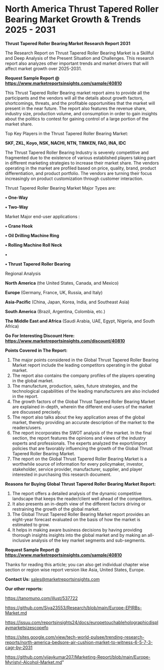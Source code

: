# North America Thrust Tapered Roller Bearing Market Growth & Trends 2025 - 2031

<strong>Thrust Tapered Roller Bearing Market Research Report 2031</strong>

The Research Report on Thrust Tapered Roller Bearing Market is a Skillful and Deep Analysis of the Present Situation and Challenges. This research report also analyzes other important trends and market drivers that will affect market growth over 2025-2031.

<strong>Request Sample Report @ <a href=https://www.marketreportsinsights.com/sample/40810>https://www.marketreportsinsights.com/sample/40810</a></strong>

This Thrust Tapered Roller Bearing market report aims to provide all the participants and the vendors will all the details about growth factors, shortcomings, threats, and the profitable opportunities that the market will present in the near future. The report also features the revenue share, industry size, production volume, and consumption in order to gain insights about the politics to contest for gaining control of a large portion of the market share.

Top Key Players in the Thrust Tapered Roller Bearing Market:

<strong>SKF, ZKL, Koyo, NSK, NACHI, NTN, TIMKEN, FAG, INA, IDC</strong>

The Thrust Tapered Roller Bearing Industry is severely competitive and fragmented due to the existence of various established players taking part in different marketing strategies to increase their market share. The vendors operating in the market are profiled based on price, quality, brand, product differentiation, and product portfolio. The vendors are turning their focus increasingly on product customization through customer interaction.

Thrust Tapered Roller Bearing Market Major Types are:

<strong>•  One-Way

•  Two-Way</strong>

Market Major end-user applications :

<strong>•  Crane Hook

•  Oil Drilling Machine Ring

•  Rolling Machine Roll Neck

•  

•  Thrust Tapered Roller Bearing</strong>

Regional Analysis

</u><strong><b>North America</b></strong> (the United States, Canada, and Mexico)

<strong><b>Europe </b></strong>(Germany, France, UK, Russia, and Italy)

<strong><b>Asia-Pacific</b></strong> (China, Japan, Korea, India, and Southeast Asia)

<strong><b>South America</b></strong> (Brazil, Argentina, Colombia, etc.)

<strong><b>The Middle East and Africa</b></strong> (Saudi Arabia, UAE, Egypt, Nigeria, and South Africa)

<strong>Go For Interesting Discount Here: <a href=https://www.marketreportsinsights.com/discount/40810>https://www.marketreportsinsights.com/discount/40810</a></strong>

<strong>Points Covered in The Report:</strong>
<ol>
  <li>The major points considered in the Global Thrust Tapered Roller Bearing Market report include the leading competitors operating in the global market.</li>
  <li>The report also contains the company profiles of the players operating in the global market.</li>
  <li>The manufacture, production, sales, future strategies, and the technological capabilities of the leading manufacturers are also included in the report.</li>
  <li>The growth factors of the Global Thrust Tapered Roller Bearing Market are explained in-depth, wherein the different end-users of the market are discussed precisely.</li>
  <li>The report also talks about the key application areas of the global market, thereby providing an accurate description of the market to the readers/users.</li>
  <li>The report incorporates the SWOT analysis of the market. In the final section, the report features the opinions and views of the industry experts and professionals. The experts analyzed the export/import policies that are favorably influencing the growth of the Global Thrust Tapered Roller Bearing Market.</li>
  <li>The report on the Global Thrust Tapered Roller Bearing Market is a worthwhile source of information for every policymaker, investor, stakeholder, service provider, manufacturer, supplier, and player interested in purchasing this research document.</li>
</ol>
<strong>Reasons for Buying Global Thrust Tapered Roller Bearing Market Report:</strong>

<ol>
  <li>The report offers a detailed analysis of the dynamic competitive landscape that keeps the reader/client well ahead of the competitors.</li>
  <li>It also presents an in-depth view of the different factors driving or restraining the growth of the global market.</li>
  <li>The Global Thrust Tapered Roller Bearing Market report provides an eight-year forecast evaluated on the basis of how the market is estimated to grow.</li>
  <li>It helps in making aware business decisions by having providing thorough insights insights into the global market and by making an all-inclusive analysis of the key market segments and sub-segments.</li>
</ol>
<strong>Request Sample Report @ <a href=https://www.marketreportsinsights.com/sample/40810>https://www.marketreportsinsights.com/sample/40810</a></strong>


Thanks for reading this article; you can also get individual chapter wise section or region wise report version like Asia, United States, Europe.

<strong>Contact Us:</strong>
sales@marketreportsinsights.com

<strong>Our other reports:</strong>

<a href=https://tanomuno.com/illust/537722>https://tanomuno.com/illust/537722</a>

<a href=https://github.com/Siya23553/Research/blob/main/Europe-EPIRBs-Market.md>https://github.com/Siya23553/Research/blob/main/Europe-EPIRBs-Market.md</a>

<a href=https://issuu.com/reportsinsights24/docs/europetouchableholographicdisplaymarketsizescopefo>https://issuu.com/reportsinsights24/docs/europetouchableholographicdisplaymarketsizescopefo</a>

<a href=https://sites.google.com/view/tech-world-pulsee/trending-research-reports/north-america-bedsore-air-cushion-market-to-witness-6-5-7-3-cagr-by-2031>https://sites.google.com/view/tech-world-pulsee/trending-research-reports/north-america-bedsore-air-cushion-market-to-witness-6-5-7-3-cagr-by-2031</a>

<a href=https://github.com/vijaykumar207/Marketing-Report/blob/main/Europe-Myristyl-Alcohol-Market.md>https://github.com/vijaykumar207/Marketing-Report/blob/main/Europe-Myristyl-Alcohol-Market.md</a>"
